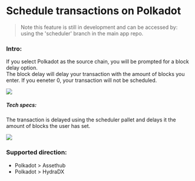 # Schedule transactions on Polkadot


> Note this feature is still in development and can be accessed by: using the 'scheduler' branch in the main app repo.  


### Intro:  
If you select Polkadot as the source chain, you will be prompted for a block delay option.  
The block delay will delay your transaction with the amount of blocks you enter. If you eeneter 0, your transaction will not be scheduled.


![](/img/schedule.png)

##### Tech specs:  
The transaction is delayed using the scheduler pallet and delays it the amount of blocks the user has set.  




![](/img/schedule_tx.png)

### Supported direction:  
-  Polkadot > Assethub  
-  Polkadot > HydraDX 




